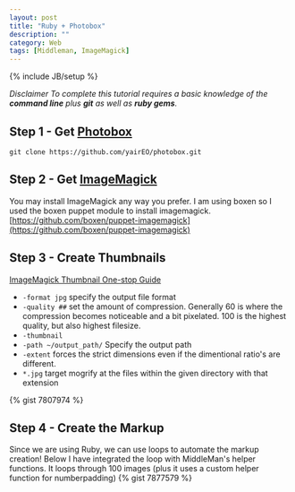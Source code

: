 ```yaml
---
layout: post
title: "Ruby + Photobox"
description: ""
category: Web
tags: [Middleman, ImageMagick]
---
```

{% include JB/setup %}

_Disclaimer To complete this tutorial requires a basic knowledge of the **command line** plus **git** as well as **ruby gems**._

## Step 1 - Get [Photobox](http://dropthebit.com/demos/photobox/)
`git clone https://github.com/yairEO/photobox.git`

## Step 2 - Get [ImageMagick](http://imagemagick.org/script/index.php)
You may install ImageMagick any way you prefer. I am using boxen so I used the boxen puppet module to install imagemagick. [https://github.com/boxen/puppet-imagemagick](https://github.com/boxen/puppet-imagemagick)

## Step 3 - Create Thumbnails
[ImageMagick Thumbnail One-stop Guide](http://www.imagemagick.org/Usage/thumbnails/#fit_summery)
- `-format jpg` specify the output file format
- `-quality ##` set the amount of compression. Generally 60 is where the compression becomes noticeable and a bit pixelated. 100 is the highest quality, but also highest filesize.
- `-thumbnail` 
- `-path ~/output_path/` Specify the output path
- `-extent` forces the strict dimensions even if the dimentional ratio's are different. 
- `*.jpg` target mogrify at the files within the given directory with that extension
		
{% gist 7807974 %}

## Step 4 -  Create the Markup

Since we are using Ruby, we can use loops to automate the markup creation! Below I have integrated the loop with MiddleMan's helper functions. It loops through 100 images (plus it uses a custom helper function for numberpadding)
{% gist 7877579 %}